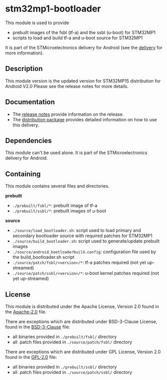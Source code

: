 # stm32mp1-bootloader #

This module is used to provide
* prebuilt images of the fsbl (tf-a) and the ssbl (u-boot) for STM32MP1
* scripts to load and build tf-a and u-boot source for STM32MP1

It is part of the STMicroelectronics delivery for Android (see the [delivery][] for more information).

[delivery]: https://wiki.st.com/stm32mpu/wiki/STM32MP15_distribution_for_Android_release_note_-_v2.0.0

## Description ##

This module version is the updated version for STM32MP15 distribution for Android V2.0
Please see the release notes for more details.

## Documentation ##

* The [release notes][] provide information on the release.
* The [distribution package][] provides detailed information on how to use this delivery.

[release notes]: https://wiki.st.com/stm32mpu/wiki/STM32MP15_distribution_for_Android_release_note_-_v2.0.0
[distribution package]: https://wiki.st.com/stm32mpu/wiki/STM32MP1_Distribution_Package_for_Android

## Dependencies ##

This module can't be used alone. It is part of the STMicroelectronics delivery for Android.

## Containing ##

This module contains several files and directories.

**prebuilt**
* `./prebuilt/fsbl/*`: prebuilt image of tf-a
* `./prebuilt/ssbl/*`: prebuilt images of u-boot

**source**
* `./source/load_bootloader.sh`: script used to load primary and secondary bootloader source with required patches for STM32MP1
* `./source/build_bootloader.sh`: script used to generate/update prebuilt images
* `./source/android_bootloaderbuild.config`: configuration file used by the build_bootloader.sh script
* `./source/patch/fsbl/<version>/*`: tf-a patches required (not yet up-streamed)
* `./source/patch/ssbl/<version>/*`: u-boot kernel patches required (not yet up-streamed)

## License ##

This module is distributed under the Apache License, Version 2.0 found in the [Apache-2.0](./LICENSES/Apache-2.0) file.

There are exceptions which are distributed under BSD-3-Clause License, found in the [BSD-3-Clause](./LICENSES/BSD-3-Clause) file:
* all binaries provided in `./prebuilt/fsbl/` directory
* all .patch files provided in `./source/patch/fsbl/` directory

There are exceptions which are distributed under GPL License, Version 2.0 found in the [GPL-2.0](./LICENSES/GPL-2.0) file:
* all binaries provided in `./prebuilt/ssbl/` directory
* all .patch files provided in `./source/patch/ssbl/` directory
